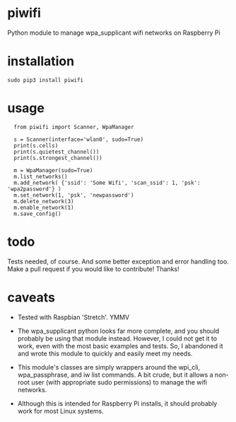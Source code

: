 # piwifi
Python module to manage wpa_supplicant wifi networks on Raspberry Pi

# installation
```
sudo pip3 install piwifi
```

# usage
```
  from piwifi import Scanner, WpaManager

  s = Scanner(interface='wlan0', sudo=True)
  print(s.cells)
  print(s.quietest_channel())
  print(s.strongest_channel())

  m = WpaManager(sudo=True)
  m.list_networks()
  m.add_network( {'ssid': 'Some Wifi', 'scan_ssid': 1, 'psk': 'wpa2password'} )
  m.set_network(1, 'psk', 'newpassword')
  m.delete_network(3)
  m.enable_network(1)
  m.save_config()
```

# todo
Tests needed, of course. And some better exception and error handling too. Make a pull request if you would like to contribute! Thanks!

# caveats
- Tested with Raspbian 'Stretch'. YMMV

- The wpa_supplicant python looks far more complete, and you should probably be using that module instead. 
However, I could not get it to work, even with the most basic examples and tests. So, I abandoned it and wrote this module to quickly and easily meet my needs.

- This module's classes are simply wrappers around the wpi_cli, wpa_passphrase, and iw list commands. A bit crude, but it allows a non-root user (with appropriate sudo permissions) to manage the wifi networks.

- Although this is intended for Raspberry Pi installs, it should probably work for most Linux systems.
